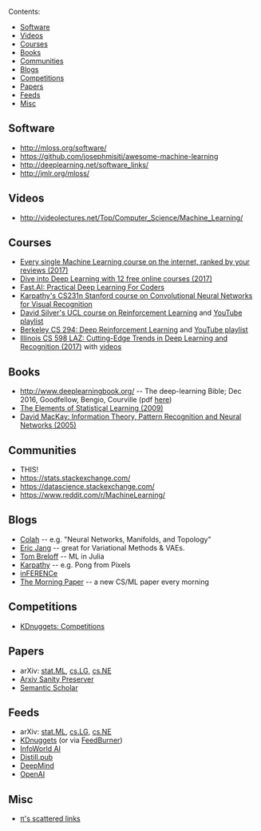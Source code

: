 Contents:
<!-- TOC can be generated manually using https://ecotrust-canada.github.io/markdown-toc/ -->
- [Software](#software)
- [Videos](#videos)
- [Courses](#courses)
- [Books](#books)
- [Communities](#communities)
- [Blogs](#blogs)
- [Competitions](#competitions)
- [Papers](#papers)
- [Feeds](#feeds)
- [Misc](#misc)


## Software
* http://mloss.org/software/
* https://github.com/josephmisiti/awesome-machine-learning
* http://deeplearning.net/software_links/
* http://jmlr.org/mloss/

## Videos
* http://videolectures.net/Top/Computer_Science/Machine_Learning/

## Courses
* [Every single Machine Learning course on the internet, ranked by your reviews (2017)](https://medium.freecodecamp.com/every-single-machine-learning-course-on-the-internet-ranked-by-your-reviews-3c4a7b8026c0)
* [Dive into Deep Learning with 12 free online courses (2017)](https://medium.freecodecamp.com/dive-into-deep-learning-with-these-23-online-courses-bf247d289cc0)
* [Fast.AI: Practical Deep Learning For Coders](http://course.fast.ai/)
* [Karpathy's CS231n Stanford course on Convolutional Neural Networks for Visual Recognition](http://cs231n.stanford.edu/)
* [David Silver's UCL course on Reinforcement Learning](http://www0.cs.ucl.ac.uk/staff/d.silver/web/Teaching.html) and [YouTube playlist](https://www.youtube.com/playlist?list=PLMZdRRhAoLnKFxZlmFoFp0uHVvN2PSE9T)
* [Berkeley CS 294: Deep Reinforcement Learning](http://rll.berkeley.edu/deeprlcourse/) and [YouTube playlist](https://www.youtube.com/playlist?list=PLkFD6_40KJIwTmSbCv9OVJB3YaO4sFwkX)
* [Illinois CS 598 LAZ: Cutting-Edge Trends in Deep Learning and Recognition (2017)](http://slazebni.cs.illinois.edu/spring17/) with [videos](https://recordings.engineering.illinois.edu:8443/ess/portal/section/20bbecdb-2f7c-4725-84d1-03d28f5a08f5)

## Books
* http://www.deeplearningbook.org/ -- The deep-learning Bible; Dec 2016, Goodfellow, Bengio, Courville (pdf [here](https://github.com/HFTrader/DeepLearningBook))
* [The Elements of Statistical Learning (2009)](https://statweb.stanford.edu/~tibs/ElemStatLearn/)
* [David MacKay: Information Theory, Pattern Recognition and Neural Networks (2005)](http://www.inference.phy.cam.ac.uk/itprnn/book.html)

## Communities
* THIS!
* https://stats.stackexchange.com/
* https://datascience.stackexchange.com/
* https://www.reddit.com/r/MachineLearning/

## Blogs
* [Colah](http://colah.github.io/) -- e.g. "Neural Networks, Manifolds, and Topology"
* [Eric Jang](http://blog.evjang.com/) -- great for Variational Methods & VAEs.
* [Tom Breloff](http://www.breloff.com/blog/) -- ML in Julia
* [Karpathy](http://karpathy.github.io/) -- e.g. Pong from Pixels
* [inFERENCe](http://www.inference.vc)
* [The Morning Paper](https://blog.acolyer.org/) -- a new CS/ML paper every morning

## Competitions
* [KDnuggets: Competitions](http://www.kdnuggets.com/competitions/)

## Papers
* arXiv: [stat.ML](https://arxiv.org/list/stat.ML/recent), [cs.LG](https://arxiv.org/list/cs.LG/recent), [cs.NE](https://arxiv.org/list/cs.NE/recent)
* [Arxiv Sanity Preserver](http://arxiv-sanity.com/)
* [Semantic Scholar](https://www.semanticscholar.org/)

## Feeds
* arXiv: [stat.ML](https://export.arxiv.org/rss/stat.ML/recent), [cs.LG](https://export.arxiv.org/rss/cs.LG/recent), [cs.NE](https://export.arxiv.org/rss/cs.NE/recent)
* [KDnuggets](http://www.kdnuggets.com/feed) (or via [FeedBurner](https://feeds.feedburner.com/kdnuggets-data-mining-analytics))
* [InfoWorld AI](http://www.infoworld.com/category/artificial-intelligence/index.rss)
* [Distill.pub](http://distill.pub/rss.xml)
* [DeepMind](https://deepmind.com/blog/feed/basic/)
* [OpenAI](https://blog.openai.com/rss/)

## Misc
* [π's scattered links](http://pipad.org/wiki/index.php/Machine_Learning)
